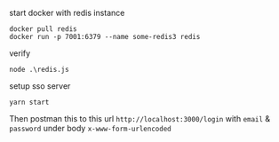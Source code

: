 start docker with redis instance
```
docker pull redis
docker run -p 7001:6379 --name some-redis3 redis
```

verify
```
node .\redis.js
```

setup sso server
```
yarn start
```

Then postman this to this url `http://localhost:3000/login` with `email` & `password` under body `x-www-form-urlencoded`